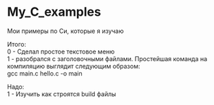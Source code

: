 # My_C_examples

Мои примеры по Си, которые я изучаю


Итого:<br>
0 - Сделал простое текстовое меню<br>
1 - разобрался с заголовочными файлами. Простейшая команда на компиляцию выглядит следующим образом:<br>
gcc main.c hello.c -o main


Надо:<br>
1 - Изучить как строятся build файлы<br>

